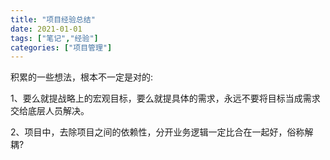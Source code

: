 ```yaml
---
title: "项目经验总结"
date: 2021-01-01
tags: ["笔记","经验"]
categories: ["项目管理"]
---
```


积累的一些想法，根本不一定是对的:

1、要么就提战略上的宏观目标，要么就提具体的需求，永远不要将目标当成需求交给底层人员解决。

2、项目中，去除项目之间的依赖性，分开业务逻辑一定比合在一起好，俗称解耦?

